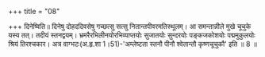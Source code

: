 +++
title = "08"

+++
दिनेष्विति॥ दिनेषु दोहददिवसेषु गच्छत्सु सत्सु नितान्तपीवरमतिस्थूलम्। आ समन्तान्नीले मुखे चूचुके यस्य तत्। तदीयं स्तनद्वयम्। भ्रमरैरभिलीनयोरभिव्याप्तयोः सुजातयोः सुन्दरयोः पङ्कजकोशयोः पद्ममुकुलयोः श्रियं तिरश्चकार। अत्र वाग्भटः(अ.हृ.शा 1।51)-'अम्लेष्टता स्तनौ पीनौ श्वेतान्तौ कृष्णचूचुकौ' इति ॥ 8 ॥